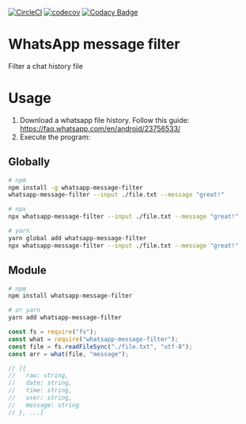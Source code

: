 [![CircleCI](https://circleci.com/gh/singuerinc/whatsapp-message-filter.svg?style=svg)](https://circleci.com/gh/singuerinc/whatsapp-message-filter) [![codecov](https://codecov.io/gh/singuerinc/whatsapp-message-filter/branch/master/graph/badge.svg)](https://codecov.io/gh/singuerinc/whatsapp-message-filter) [![Codacy Badge](https://api.codacy.com/project/badge/Grade/fe4450e813b64cf48009408023bf2ac5)](https://www.codacy.com/app/nahuel.scotti/whatsapp-message-filter)

# WhatsApp message filter

Filter a chat history file

# Usage

1. Download a whatsapp file history. Follow this guide: https://faq.whatsapp.com/en/android/23756533/
2. Execute the program:

## Globally

```bash
# npm
npm install -g whatsapp-message-filter
whatsapp-message-filter --input ./file.txt --message "great!"

# npx
npx whatsapp-message-filter --input ./file.txt --message "great!"

# yarn
yarn global add whatsapp-message-filter
npx whatsapp-message-filter --input ./file.txt --message "great!"
```

## Module

```bash
# npm
npm install whatsapp-message-filter

# or yarn
yarn add whatsapp-message-filter
```

```js
const fs = require("fs");
const what = require("whatsapp-message-filter");
const file = fs.readFileSync("./file.txt", "utf-8");
const arr = what(file, "message");

// [{
//   raw: string,
//   date: string,
//   time: string,
//   user: string,
//   message: string
// }, ...]
```
